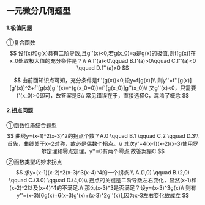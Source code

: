 ## 一元微分几何题型

#### 1.极值问题

①复合函数
$$
设f(x)和g(x)具有二阶导数,且g''(x)<0,若g(x_0)=a是g(x)的极值,则f[g(x)]在x_0处取极大值的充分条件是？\\
A.f'(a)<0\qquad B.f'(a)>0\qquad C.f''(a)<0 \qquad D.f''(a)>0
$$

$$
由前面知识点可知，充分条件是f''(g(x))<0,设y=f[g(x)]\\
则y''=f''[g(x)][g'(x)]^2+f'[g(x)]g''(x)=^{g(x_0=0)}=f'[g(x_0)]g''(x_0)\\
又g''(x)<0，只需要f'(x_0)>0即可，故答案是B\\
常见错误在于，直接选择C，混淆了概念
$$

#### 2.拐点问题

①函数性质结合题型
$$
曲线y=(x-1)^2(x-3)^2的拐点个数？A.0 \qquad B.1 \qquad C.2 \qquad D.3\\
首先，曲线关于x=2对称，故必是偶数个拐点。\\
其次y'=4(x-1)(x-2)(x-3)使用罗尔定理和零点定理，y''=0有两个零点,故答案是C
$$
②函数类型巧妙求拐点
$$
求y=(x-1)(x-2)^2(x-3)^3(x-4)^4的一个拐点.\\
A.(1,0) \qquad B.(2,0) \qquad C.(3.0) \qquad D.(4,0)\\
拐点的关键是二阶导数左右变化，显然(x-1)和(x-2)^2以及(x-4)^4的不满足.\\
那么(x-3)^3是否满足？设y=(x-3)^3g(x)\\
则有y''=(x-3)[6g(x)+6(x-3)g'(x)+(x-3)^2g''(x)],因为x-3左右变化故成立
$$
